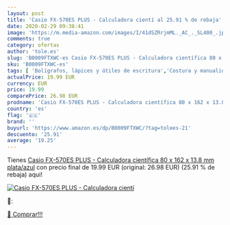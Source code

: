 ```yaml
---
layout: post
title: 'Casio FX-570ES PLUS - Calculadora cientí al 25.91 % de rebaja'
date: 2020-02-29 09:38:41
image: 'https://m.media-amazon.com/images/I/41dSZRrjmML._AC_._SL400_.jpg'
comments: true
category: ofertas
author: 'tole.es'
slug: 'B0009FTXWC-es Casio FX-570ES PLUS - Calculadora científica 80 x 162 x...'
sku: 'B0009FTXWC-es'
tags: [ 'Bolígrafos, lápices y útiles de escritura','Costura y manualidades','Dibujo','Hogar y cocina','Lápices','Marcadores','Materiales de dibujo','Oficina y papelería','Portaminas','Rotuladores y subrayadores','Subrayadores','calculadora', ]
actualPrice: 19.99 EUR
currency: EUR
price: 19.99
comparePrice: 26.98 EUR
prodname: 'Casio FX-570ES PLUS - Calculadora científica 80 x 162 x 13.8 mm  plata/azul'
country: 'es'
flag: '🇪🇸'
brand: ''
buyurl: 'https://www.amazon.es/dp/B0009FTXWC/?tag=tolees-21'
descuento: '25.91'
average: '19.25'
---
```


Tienes [Casio FX-570ES PLUS - Calculadora científica 80 x 162 x 13.8 mm  plata/azul](https://www.amazon.es/dp/B0009FTXWC/?tag=tolees-21) con precio final de  19.99 EUR (original: 26.98 EUR) (25.91 %  de rebaja) aqui!

[![Casio FX-570ES PLUS - Calculadora cientí](https://m.media-amazon.com/images/I/41dSZRrjmML._AC_._SL400_.jpg)](https://www.amazon.es/dp/B0009FTXWC/?tag=tolees-21)

🔎:


[🛒 Comprar!!!](https://www.amazon.es/dp/B0009FTXWC/?tag=tolees-21)
